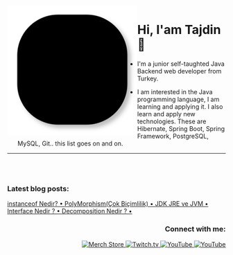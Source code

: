 <br />
<img src="https://github.com/tajdingurdal/tajdingurdal/blob/main/lines.svg" align="left" width="300" alt="ful1e5"/>

# Hi, I'am Tajdin 👋

- I'm a junior self-taughted Java Backend web developer from Turkey.

- I am interested in the Java programming language, I am learning and applying it. I also learn and apply new technologies. These are Hibernate, Spring Boot, Spring Framework, PostgreSQL, MySQL, Git.. this list goes on and on.

<hr>
<br />

<br />

<div>

<h3 align="left">Latest blog posts:</h3>
<p align="left">

 <a href="https://medium.com/@tajdingurdal/instanceof-nedir-e5d01ec38ed4">
   instanceof Nedir? •
  </a>
  
 <a href="https://medium.com/@tajdingurdal/polymorphism-51ab840e62f">
   PolyMorphism(Çok Biçimlilik) •
  </a>
 
   <a href="https://medium.com/@tajdingurdal/jdk-jre-ve-jvm-3e304eab9359">
   JDK JRE ve JVM •
  </a>
 
  <a href="https://medium.com/@tajdingurdal/interface-nedir-c7e59d28450a">
   Interface Nedir ? •
  </a>
 
  <a href="https://medium.com/@tajdingurdal/decomposition-8ae4de3d20c6">
    Decomposition Nedir ? •
  </a>
  
  
</p>

  <h3 align="right">Connect with me:</h3>
<p align="right">
 <a href="https://discord.gg/uxRA3SUQ">
    <img src="https://seeklogo.com/images/D/discord-icon-new-2021-logo-09772BF096-seeklogo.com.png" width="40" height="40" alt="Merch Store">
  </a>
  <a href="https://www.hackerrank.com/tajdingurdal">
    <img src="https://hrcdn.net/community-frontend/assets/favicon-ddc852f75a.png" width="40" height="40" alt="Twitch.tv">
  </a>
  <a href="https://www.linkedin.com/in/tajdin-gurdal//">
    <img src="https://cdn-icons-png.flaticon.com/512/174/174857.png" width="40" height="40" alt="YouTube">
  </a>
   <a href="https://medium.com/@tajdingurdal">
    <img src="https://encrypted-tbn0.gstatic.com/images?q=tbn:ANd9GcScyYN8UaKthlZId4nWRCo411-FFBOMA1bmN9s5qRIB6ieg1vxr9Xd0fKpQ7bmob9neZ94&usqp=CAU" width="40" height="40" alt="YouTube">
  </a>
</p>
  
</div>
